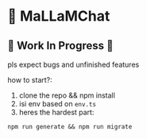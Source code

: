 # 🌙 MaLLaMChat

## 🚧 Work In Progress 🚧

pls expect bugs and unfinished features

how to start?:
1. clone the repo && npm install
2. isi env based on `env.ts`
3. heres the hardest part:
```
npm run generate && npm run migrate
```
